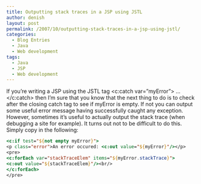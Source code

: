 ```yaml
---
title: Outputting stack traces in a JSP using JSTL
author: denish
layout: post
permalink: /2007/10/outputting-stack-traces-in-a-jsp-using-jstl/
categories:
  - Blog Entries
  - Java
  - Web development
tags:
  - Java
  - JSP
  - Web development
---
```

If you&#8217;re writing a JSP using the JSTL tag <c:catch var=&#8221;myError&#8221;> &#8230; </c:catch> then I&#8217;m sure that you know that the next thing to do is to check after the closing catch tag to see if myError is empty. If not you can output some useful error message having successfully caught any exception. However, sometimes it&#8217;s useful to actually output the stack trace (when debugging a site for example). It turns out not to be difficult to do this. Simply copy in the following:


```jsp
<c:if test="${not empty myError}">
<p class="error">An error occured: <c:out value="${myError}"/></p>
<pre>
<c:forEach var="stackTraceElem" items="${myError.stackTrace}">
<c:out value="${stackTraceElem}"/><br/>
</c:forEach>
</pre>
```
